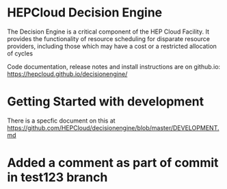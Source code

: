 <!--
SPDX-FileCopyrightText: 2017 Fermi Research Alliance, LLC
SPDX-License-Identifier: Apache-2.0
-->

# HEPCloud Decision Engine

The Decision Engine is a critical component of the HEP Cloud Facility. It provides the
functionality of resource scheduling for disparate resource providers, including those
which may have a cost or a restricted allocation of cycles

Code documentation, release notes and install instructions are on github.io:
https://hepcloud.github.io/decisionengine/

# Getting Started with development

There is a specfic document on this at https://github.com/HEPCloud/decisionengine/blob/master/DEVELOPMENT.md

# Added a comment as part of commit in test123 branch

